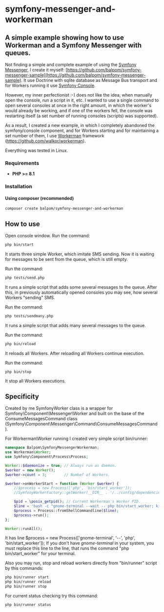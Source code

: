 # symfony-messenger-and-workerman
## A simple example showing how to use Workerman and a Symfony Messenger with queues.

Not finding a simple and complete example of using the [Symfony Messenger](https://github.com/symfony/messenger/), I create it myself: [https://github.com/balpom/symfony-messenger-sample](https://github.com/balpom/symfony-messenger-sample).
It use Doctrine with sqlite database as Message Bus transport and for Workers running it use [Symfony Console](https://github.com/symfony/console/).

However, my inner perfectionist :-) does not like the idea, when manually open the console, run a script in it, etc.
I wanted to use a single command to open several consoles at once in the right amount, in which the worker's would already be working, and if one of the workers fell, the console was restarting itself (a set number of running consoles (scripts) was supported).

As a result, I created a new example, in which I completely abandoned the symfony/console component, and for Workers starting and for maintaining a set number of them, I use [Workerman](https://github.com/walkor/workerman) framework (https://github.com/walkor/workerman).

Everything was tested in Linux.

### Requirements 
- **PHP >= 8.1**

### Installation
#### Using composer (recommended)
```bash
composer create balpom/symfony-messenger-and-workerman
```

## How to use

Open console window. Run the command:
```bash
php bin/start
```
It starts three simple Worker, which imitate SMS sending. Now it is waiting for messages to be sent from the queue, which is still empty.

Run the command:
```bash
php tests/send.php
```
It runs a simple script that adds some several messages to the queue.
After this, in previously automatically opened consoles you may see, how several Workers "sending" SMS.

Run the command:
```bash
php tests/sendmany.php
```
It runs a simple script that adds many several messages to the queue.

Run the command:
```bash
php bin/reload
```
It reloads all Workers. After reloading all Workers continue execution.

Run the command:
```bash
php bin/stop
```
It stop all Workers executions.


## Specificity
Created by me SymfonyWorker class is a wrapper for Symfony\Component\Messenger\Worker and built on the base of 
the ConsumeMessagesCommand class (Symfony\Component\Messenger\Command\ConsumeMessagesCommand).

For Workerman\Worker running I created very simple script bin/runner:
```php
namespace Balpom\SymfonyMessengerWorkerman;
use Workerman\Worker;
use Symfony\Component\Process\Process;

Worker::$daemonize = true; // Always run as daemon.
$worker = new Worker();
$worker->count = 3;        // Numbef of Workers.

$worker->onWorkerStart = function (Worker $worker) {
    //$process = new Process(['php', 'bin/start_worker']);
    //SymfonyWorkerFactory::getWorker(__DIR__ . '/../config/dependencies.php')->run();

    $pid = \posix_getpid(); // Current Workerman's Worker PID.
    $line = 'bash -c "gnome-terminal --wait -- php bin/start_worker; kill -SIGQUIT ' . $pid . '"';
    $process = Process::fromShellCommandline($line);
    $process->run();
};

Worker::runAll();
```
It has line $process = new Process(\['gnome-terminal', '--', 'php', 'bin/start_worker'\]);
If you don't have *gnome-terminal* in your system, you must replace this line to the line, that runs the command "php bin/start_worker" for your terminal.

Also you may run, stop and reload workers directly from "bin/runner" script by this commands:
```bash
php bin/runner start
php bin/runner reload
php bin/runner stop
```
For current status checking try this command:
```bash
php bin/runner status
```

